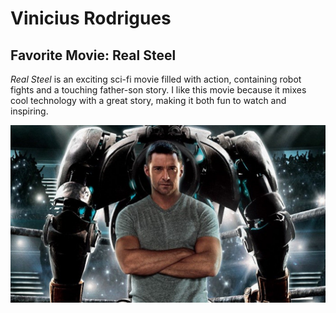# Vinicius Rodrigues

## Favorite Movie: Real Steel

*Real Steel* is an exciting sci-fi movie filled with action, containing robot fights and a touching father-son story. I like this movie because it mixes cool technology with a great story, making it both fun to watch and inspiring.

![Hugh Jackman in Real Steel](HughJackmanPic.jpg)